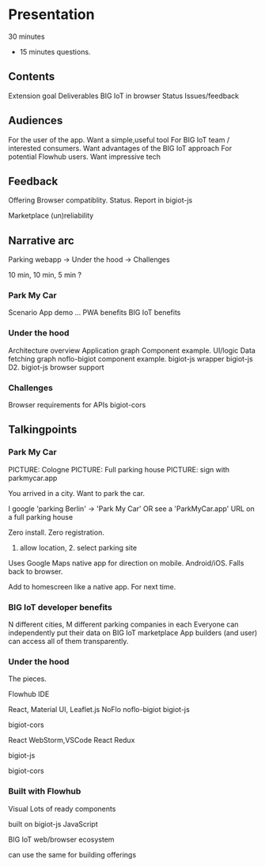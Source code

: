 # Presentation

30 minutes
+ 15 minutes questions.

## Contents
Extension goal
Deliverables
BIG IoT in browser
Status
Issues/feedback

## Audiences

For the user of the app. Want a simple,useful tool
For BIG IoT team / interested consumers. Want advantages of the BIG IoT approach
For potential Flowhub users. Want impressive tech

## Feedback

Offering Browser compatiblity. Status.
Report in bigiot-js

Marketplace (un)reliability

## Narrative arc
Parking webapp -> Under the hood -> Challenges

10 min, 10 min, 5 min ?

### Park My Car
Scenario
App demo
...
PWA benefits
BIG IoT benefits

### Under the hood
Architecture overview
Application graph
Component example. UI/logic
Data fetching graph
noflo-bigiot component example. bigiot-js wrapper
bigiot-js
D2. bigiot-js browser support 

### Challenges
Browser requirements for APIs
bigiot-cors



## Talkingpoints

### Park My Car

PICTURE: Cologne
PICTURE: Full parking house
PICTURE: sign with parkmycar.app

You arrived in a city. Want to park the car.

I google 'parking Berlin' -> 'Park My Car'
OR see a 'ParkMyCar.app' URL on a full parking house

Zero install. Zero registration.
1. allow location, 2. select parking site 

Uses Google Maps native app for direction on mobile. Android/iOS.
Falls back to browser.

Add to homescreen like a native app.
For next time.

### BIG IoT developer benefits

N different cities, M different parking companies in each
Everyone can independently put their data on BIG IoT marketplace
App builders (and user) can access all of them transparently.

### Under the hood

The pieces.

Flowhub IDE

React, Material UI, Leaflet.js
NoFlo
noflo-bigiot
bigiot-js

bigiot-cors


React
WebStorm,VSCode
React Redux

bigiot-js

bigiot-cors


### Built with Flowhub



Visual 
Lots of ready components

built on bigiot-js
JavaScript

BIG IoT web/browser ecosystem




can use the same for building offerings

